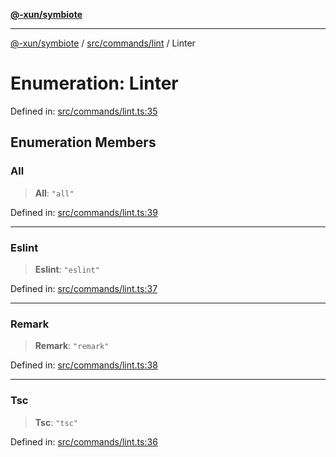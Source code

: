 [**@-xun/symbiote**](../../../../README.md)

***

[@-xun/symbiote](../../../../README.md) / [src/commands/lint](../README.md) / Linter

# Enumeration: Linter

Defined in: [src/commands/lint.ts:35](https://github.com/Xunnamius/symbiote/blob/5aba0025b9a2417f80cab078fc2ddb0b25903903/src/commands/lint.ts#L35)

## Enumeration Members

### All

> **All**: `"all"`

Defined in: [src/commands/lint.ts:39](https://github.com/Xunnamius/symbiote/blob/5aba0025b9a2417f80cab078fc2ddb0b25903903/src/commands/lint.ts#L39)

***

### Eslint

> **Eslint**: `"eslint"`

Defined in: [src/commands/lint.ts:37](https://github.com/Xunnamius/symbiote/blob/5aba0025b9a2417f80cab078fc2ddb0b25903903/src/commands/lint.ts#L37)

***

### Remark

> **Remark**: `"remark"`

Defined in: [src/commands/lint.ts:38](https://github.com/Xunnamius/symbiote/blob/5aba0025b9a2417f80cab078fc2ddb0b25903903/src/commands/lint.ts#L38)

***

### Tsc

> **Tsc**: `"tsc"`

Defined in: [src/commands/lint.ts:36](https://github.com/Xunnamius/symbiote/blob/5aba0025b9a2417f80cab078fc2ddb0b25903903/src/commands/lint.ts#L36)
